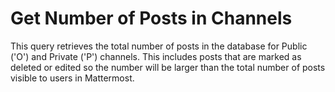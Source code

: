# Get Number of Posts in Channels

This query retrieves the total number of posts in the database for Public ('O') and Private ('P') channels. This includes posts that are marked as deleted or edited so the number will be larger than the total number of posts visible to users in Mattermost.
